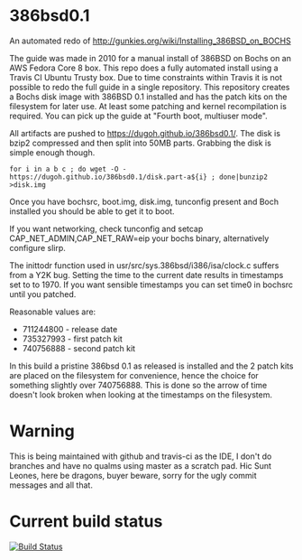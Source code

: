 # 386bsd0.1

An automated redo of http://gunkies.org/wiki/Installing_386BSD_on_BOCHS

The guide was made in 2010 for a manual install of 386BSD on Bochs on an AWS Fedora Core 8 box. This repo does a fully automated install using a Travis CI Ubuntu Trusty box. Due to time constraints within Travis it is not possible to redo the full guide in a single repository. This repository creates a Bochs disk image with 386BSD 0.1 installed and has the patch kits on the filesystem for later use. At least some patching and kernel recompilation is required. You can pick up the guide at "Fourth boot, multiuser mode".


All artifacts are pushed to https://dugoh.github.io/386bsd0.1/. The disk is bzip2 compressed and then split into 50MB parts. Grabbing the disk is simple enough though.

```
for i in a b c ; do wget -O - https://dugoh.github.io/386bsd0.1/disk.part-a${i} ; done|bunzip2 >disk.img
```

Once you have bochsrc, boot.img, disk.img, tunconfig present and Boch installed you should be able to get it to boot.

If you want networking, check tunconfig and setcap CAP_NET_ADMIN,CAP_NET_RAW=eip your bochs binary, alternatively configure slirp.

The inittodr function used in usr/src/sys.386bsd/i386/isa/clock.c suffers from a Y2K bug. Setting the time to the current date results in timestamps set to to 1970. If you want sensible timestamps you can set time0 in bochsrc until you patched.

Reasonable values are:

 - 711244800 - release date
 - 735327993 - first patch kit
 - 740756888 - second patch kit

In this build a pristine 386bsd 0.1 as released is installed and the 2 patch kits are placed on the filesystem for convenience, hence the choice for something slightly over 740756888. This is done so the arrow of time doesn't look broken when looking at the timestamps on the filesystem.

# Warning

This is being maintained with github and travis-ci as the IDE, I don't do branches and have no qualms using master as a scratch pad. Hic Sunt Leones, here be dragons, buyer beware, sorry for the ugly commit messages and all that.

# Current build status

[![Build Status](https://travis-ci.org/dugoh/386bsd0.1.svg?branch=master)](https://travis-ci.org/dugoh/386bsd0.1)

